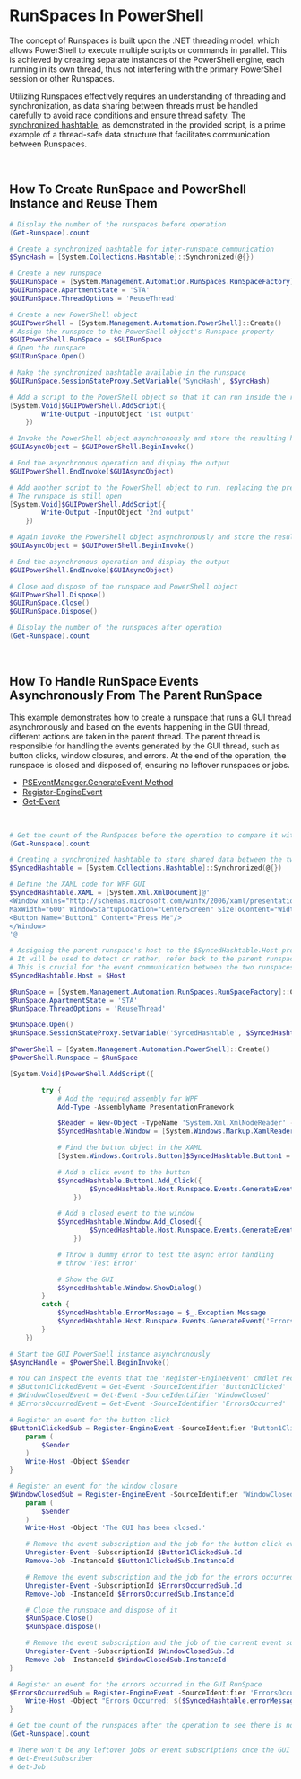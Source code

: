 # RunSpaces In PowerShell

The concept of Runspaces is built upon the .NET threading model, which allows PowerShell to execute multiple scripts or commands in parallel. This is achieved by creating separate instances of the PowerShell engine, each running in its own thread, thus not interfering with the primary PowerShell session or other Runspaces.

Utilizing Runspaces effectively requires an understanding of threading and synchronization, as data sharing between threads must be handled carefully to avoid race conditions and ensure thread safety. The [synchronized hashtable](https://learn.microsoft.com/en-us/dotnet/api/system.collections.hashtable.synchronized), as demonstrated in the provided script, is a prime example of a thread-safe data structure that facilitates communication between Runspaces.

<br>

## How To Create RunSpace and PowerShell Instance and Reuse Them

```powershell
# Display the number of the runspaces before operation
(Get-Runspace).count

# Create a synchronized hashtable for inter-runspace communication
$SyncHash = [System.Collections.Hashtable]::Synchronized(@{})

# Create a new runspace
$GUIRunSpace = [System.Management.Automation.RunSpaces.RunSpaceFactory]::CreateRunSpace()
$GUIRunSpace.ApartmentState = 'STA'
$GUIRunSpace.ThreadOptions = 'ReuseThread'

# Create a new PowerShell object
$GUIPowerShell = [System.Management.Automation.PowerShell]::Create()
# Assign the runspace to the PowerShell object's Runspace property
$GUIPowerShell.RunSpace = $GUIRunSpace
# Open the runspace
$GUIRunSpace.Open()

# Make the synchronized hashtable available in the runspace
$GUIRunSpace.SessionStateProxy.SetVariable('SyncHash', $SyncHash)

# Add a script to the PowerShell object so that it can run inside the runspace
[System.Void]$GUIPowerShell.AddScript({
        Write-Output -InputObject '1st output'
    })

# Invoke the PowerShell object asynchronously and store the resulting handle in a variable
$GUIAsyncObject = $GUIPowerShell.BeginInvoke()

# End the asynchronous operation and display the output
$GUIPowerShell.EndInvoke($GUIAsyncObject)

# Add another script to the PowerShell object to run, replacing the previous script added to the object.
# The runspace is still open
[System.Void]$GUIPowerShell.AddScript({
        Write-Output -InputObject '2nd output'
    })

# Again invoke the PowerShell object asynchronously and store the resulting handle in a variable
$GUIAsyncObject = $GUIPowerShell.BeginInvoke()

# End the asynchronous operation and display the output
$GUIPowerShell.EndInvoke($GUIAsyncObject)

# Close and dispose of the runspace and PowerShell object
$GUIPowerShell.Dispose()
$GUIRunSpace.Close()
$GUIRunSpace.Dispose()

# Display the number of the runspaces after operation
(Get-Runspace).count
```

<br>

## How To Handle RunSpace Events Asynchronously From The Parent RunSpace

This example demonstrates how to create a runspace that runs a GUI thread asynchronously and based on the events happening in the GUI thread, different actions are taken in the parent thread. The parent thread is responsible for handling the events generated by the GUI thread, such as button clicks, window closures, and errors. At the end of the operation, the runspace is closed and disposed of, ensuring no leftover runspaces or jobs.


* [PSEventManager.GenerateEvent Method](https://learn.microsoft.com/en-us/dotnet/api/system.management.automation.pseventmanager.generateevent)
* [Register-EngineEvent](https://learn.microsoft.com/en-us/powershell/module/microsoft.powershell.utility/register-engineevent)
* [Get-Event](https://learn.microsoft.com/en-us/powershell/module/microsoft.powershell.utility/get-event)

<br>

```powershell
# Get the count of the RunSpaces before the operation to compare it with the count after the operation
(Get-Runspace).count

# Creating a synchronized hashtable to store shared data between the two runspaces
$SyncedHashtable = [System.Collections.Hashtable]::Synchronized(@{})

# Define the XAML code for WPF GUI
$SyncedHashtable.XAML = [System.Xml.XmlDocument]@'
<Window xmlns="http://schemas.microsoft.com/winfx/2006/xaml/presentation" xmlns:x="http://schemas.microsoft.com/winfx/2006/xaml"
MaxWidth="600" WindowStartupLocation="CenterScreen" SizeToContent="WidthAndHeight">
<Button Name="Button1" Content="Press Me"/>
</Window>
'@

# Assigning the parent runspace's host to the $SyncedHashtable.Host property.
# It will be used to detect or rather, refer back to the parent runspace from inside of the GUI runspace.
# This is crucial for the event communication between the two runspaces.
$SyncedHashtable.Host = $Host

$RunSpace = [System.Management.Automation.RunSpaces.RunSpaceFactory]::CreateRunspace()
$RunSpace.ApartmentState = 'STA'
$RunSpace.ThreadOptions = 'ReuseThread'

$RunSpace.Open()
$RunSpace.SessionStateProxy.SetVariable('SyncedHashtable', $SyncedHashtable)

$PowerShell = [System.Management.Automation.PowerShell]::Create()
$PowerShell.Runspace = $RunSpace

[System.Void]$PowerShell.AddScript({

        try {
            # Add the required assembly for WPF
            Add-Type -AssemblyName PresentationFramework

            $Reader = New-Object -TypeName 'System.Xml.XmlNodeReader' -ArgumentList $SyncedHashtable.XAML
            $SyncedHashtable.Window = [System.Windows.Markup.XamlReader]::Load( $Reader )

            # Find the button object in the XAML
            [System.Windows.Controls.Button]$SyncedHashtable.Button1 = $SyncedHashtable.Window.FindName('Button1')

            # Add a click event to the button
            $SyncedHashtable.Button1.Add_Click({
                    $SyncedHashtable.Host.Runspace.Events.GenerateEvent('Button1Clicked', $null, 'Button Click Event', $null)
                })

            # Add a closed event to the window
            $SyncedHashtable.Window.Add_Closed({
                    $SyncedHashtable.Host.Runspace.Events.GenerateEvent('WindowClosed', $null, 'Sender', $null)
                })

            # Throw a dummy error to test the async error handling
            # throw 'Test Error'

            # Show the GUI
            $SyncedHashtable.Window.ShowDialog()
        }
        catch {
            $SyncedHashtable.ErrorMessage = $_.Exception.Message
            $SyncedHashtable.Host.Runspace.Events.GenerateEvent('ErrorsOccurred', $null, $null, $null)
        }
    })

# Start the GUI PowerShell instance asynchronously
$AsyncHandle = $PowerShell.BeginInvoke()

# You can inspect the events that the 'Register-EngineEvent' cmdlet receives here
# $Button1ClickedEvent = Get-Event -SourceIdentifier 'Button1Clicked'
# $WindowClosedEvent = Get-Event -SourceIdentifier 'WindowClosed'
# $ErrorsOccurredEvent = Get-Event -SourceIdentifier 'ErrorsOccurred'

# Register an event for the button click
$Button1ClickedSub = Register-EngineEvent -SourceIdentifier 'Button1Clicked' -Action {
    param (
        $Sender
    )
    Write-Host -Object $Sender
}

# Register an event for the window closure
$WindowClosedSub = Register-EngineEvent -SourceIdentifier 'WindowClosed' -Action {
    param (
        $Sender
    )
    Write-Host -Object 'The GUI has been closed.'

    # Remove the event subscription and the job for the button click event since the GUI Windows was closed
    Unregister-Event -SubscriptionId $Button1ClickedSub.Id
    Remove-Job -InstanceId $Button1ClickedSub.InstanceId

    # Remove the event subscription and the job for the errors occurred event since the GUI Windows was closed
    Unregister-Event -SubscriptionId $ErrorsOccurredSub.Id
    Remove-Job -InstanceId $ErrorsOccurredSub.InstanceId

    # Close the runspace and dispose of it
    $RunSpace.Close()
    $RunSpace.dispose()

    # Remove the event subscription and the job of the current event subscription
    Unregister-Event -SubscriptionId $WindowClosedSub.Id
    Remove-Job -InstanceId $WindowClosedSub.InstanceId
}

# Register an event for the errors occurred in the GUI RunSpace
$ErrorsOccurredSub = Register-EngineEvent -SourceIdentifier 'ErrorsOccurred' -Action {
    Write-Host -Object "Errors Occurred: $($SyncedHashtable.errorMessage)"
}

# Get the count of the runspaces after the operation to see there is no leftover runspace
(Get-Runspace).count

# There won't be any leftover jobs or event subscriptions once the GUI window is closed
# Get-EventSubscriber
# Get-Job
```
